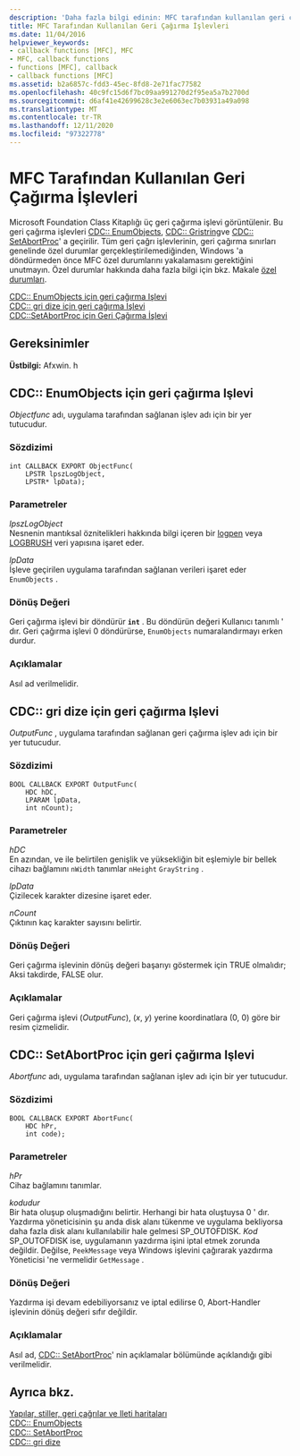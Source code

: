 ```yaml
---
description: 'Daha fazla bilgi edinin: MFC tarafından kullanılan geri çağırma Işlevleri'
title: MFC Tarafından Kullanılan Geri Çağırma İşlevleri
ms.date: 11/04/2016
helpviewer_keywords:
- callback functions [MFC], MFC
- MFC, callback functions
- functions [MFC], callback
- callback functions [MFC]
ms.assetid: b2a6857c-fdd3-45ec-8fd8-2e71fac77582
ms.openlocfilehash: 40c9fc15d6f7bc09aa991270d2f95ea5a7b2700d
ms.sourcegitcommit: d6af41e42699628c3e2e6063ec7b03931a49a098
ms.translationtype: MT
ms.contentlocale: tr-TR
ms.lasthandoff: 12/11/2020
ms.locfileid: "97322778"
---
```

# <a name="callback-functions-used-by-mfc"></a>MFC Tarafından Kullanılan Geri Çağırma İşlevleri

Microsoft Foundation Class Kitaplığı üç geri çağırma işlevi görüntülenir. Bu geri çağırma işlevleri [CDC:: EnumObjects](../../mfc/reference/cdc-class.md#enumobjects), [CDC:: Gristring](../../mfc/reference/cdc-class.md#graystring)ve [CDC:: SetAbortProc](../../mfc/reference/cdc-class.md#setabortproc)' a geçirilir. Tüm geri çağrı işlevlerinin, geri çağırma sınırları genelinde özel durumlar gerçekleştirilemediğinden, Windows 'a döndürmeden önce MFC özel durumlarını yakalamasını gerektiğini unutmayın. Özel durumlar hakkında daha fazla bilgi için bkz. Makale [özel durumları](../../mfc/exception-handling-in-mfc.md).

[CDC:: EnumObjects için geri çağırma Işlevi](#enum_objects)\
[CDC:: gri dize için geri çağırma Işlevi](#graystring)\
[CDC::SetAbortProc için Geri Çağırma İşlevi](#setabortproc)

## <a name="requirements"></a>Gereksinimler

**Üstbilgi:** Afxwin. h

## <a name="callback-function-for-cdcenumobjects"></a><a name="enum_objects"></a> CDC:: EnumObjects için geri çağırma Işlevi

*Objectfunc* adı, uygulama tarafından sağlanan işlev adı için bir yer tutucudur.

### <a name="syntax"></a>Sözdizimi

```
int CALLBACK EXPORT ObjectFunc(
    LPSTR lpszLogObject,
    LPSTR* lpData);
```

### <a name="parameters"></a>Parametreler

*lpszLogObject*<br/>
Nesnenin mantıksal öznitelikleri hakkında bilgi içeren bir [logpen](/windows/win32/api/Wingdi/ns-wingdi-logpen) veya [LOGBRUSH](/windows/win32/api/wingdi/ns-wingdi-logbrush) veri yapısına işaret eder.

*lpData*<br/>
İşleve geçirilen uygulama tarafından sağlanan verileri işaret eder `EnumObjects` .

### <a name="return-value"></a>Dönüş Değeri

Geri çağırma işlevi bir döndürür **`int`** . Bu döndürün değeri Kullanıcı tanımlı ' dır. Geri çağırma işlevi 0 döndürürse, `EnumObjects` numaralandırmayı erken durdur.

### <a name="remarks"></a>Açıklamalar

Asıl ad verilmelidir.

## <a name="callback-function-for-cdcgraystring"></a><a name="graystring"></a> CDC:: gri dize için geri çağırma Işlevi

*OutputFunc* , uygulama tarafından sağlanan geri çağırma işlev adı için bir yer tutucudur.

### <a name="syntax"></a>Sözdizimi

```
BOOL CALLBACK EXPORT OutputFunc(
    HDC hDC,
    LPARAM lpData,
    int nCount);
```

### <a name="parameters"></a>Parametreler

*hDC*<br/>
En azından, ve ile belirtilen genişlik ve yüksekliğin bit eşlemiyle bir bellek cihazı bağlamını `nWidth` tanımlar `nHeight` `GrayString` .

*lpData*<br/>
Çizilecek karakter dizesine işaret eder.

*nCount*<br/>
Çıktının kaç karakter sayısını belirtir.

### <a name="return-value"></a>Dönüş Değeri

Geri çağırma işlevinin dönüş değeri başarıyı göstermek için TRUE olmalıdır; Aksi takdirde, FALSE olur.

### <a name="remarks"></a>Açıklamalar

Geri çağırma işlevi (*OutputFunc*), (*x*, *y*) yerine koordinatlara (0, 0) göre bir resim çizmelidir.

## <a name="callback-function-for-cdcsetabortproc"></a><a name="setabortproc"></a> CDC:: SetAbortProc için geri çağırma Işlevi

*Abortfunc* adı, uygulama tarafından sağlanan işlev adı için bir yer tutucudur.

### <a name="syntax"></a>Sözdizimi

```
BOOL CALLBACK EXPORT AbortFunc(
    HDC hPr,
    int code);
```

### <a name="parameters"></a>Parametreler

*hPr*<br/>
Cihaz bağlamını tanımlar.

*kodudur*<br/>
Bir hata oluşup oluşmadığını belirtir. Herhangi bir hata oluştuysa 0 ' dır. Yazdırma yöneticisinin şu anda disk alanı tükenme ve uygulama bekliyorsa daha fazla disk alanı kullanılabilir hale gelmesi SP_OUTOFDISK. *Kod* SP_OUTOFDISK ise, uygulamanın yazdırma işini iptal etmek zorunda değildir. Değilse, `PeekMessage` veya Windows işlevini çağırarak yazdırma Yöneticisi 'ne vermelidir `GetMessage` .

### <a name="return-value"></a>Dönüş Değeri

Yazdırma işi devam edebiliyorsanız ve iptal edilirse 0, Abort-Handler işlevinin dönüş değeri sıfır değildir.

### <a name="remarks"></a>Açıklamalar

Asıl ad, [CDC:: SetAbortProc](../../mfc/reference/cdc-class.md#setabortproc)' nin açıklamalar bölümünde açıklandığı gibi verilmelidir.

## <a name="see-also"></a>Ayrıca bkz.

[Yapılar, stiller, geri çağrılar ve Ileti haritaları](structures-styles-callbacks-and-message-maps.md)<br/>
[CDC:: EnumObjects](../../mfc/reference/cdc-class.md#enumobjects)<br/>
[CDC:: SetAbortProc](../../mfc/reference/cdc-class.md#setabortproc)<br/>
[CDC:: gri dize](../../mfc/reference/cdc-class.md#graystring)
